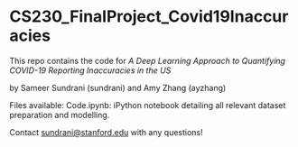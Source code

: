 # CS230_FinalProject_Covid19Inaccuracies


This repo contains the code for _A Deep Learning Approach to Quantifying COVID-19 Reporting Inaccuracies in the US_

by Sameer Sundrani (sundrani) and Amy Zhang (ayzhang)

Files available:
Code.ipynb: iPython notebook detailing all relevant dataset preparation and modelling. 

Contact sundrani@stanford.edu with any questions!
